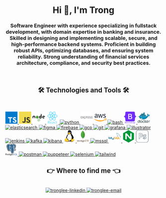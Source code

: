<h1 align="center" class="heading-element" dir="auto">Hi 👋, I'm Trong</h1>
<h3 align="center" class="heading-element" dir="auto">
    Software Engineer with experience specializing in fullstack development, with
    domain expertise in banking and insurance. Skilled in designing and
    implementing scalable, secure, and high-performance backend systems.
    Proficient in building robust APIs, optimizing databases, and ensuring
    system reliability. Strong understanding of financial services architecture,
    compliance, and security best practices.
</h3>
<br />
<h2 align="center">🛠 Technologies and Tools 🛠</h2>
<br />
<p align="left" dir="auto">
    <a href="https://www.typescriptlang.org/" rel="nofollow">
        <img
            src="https://raw.githubusercontent.com/devicons/devicon/master/icons/typescript/typescript-original.svg"
            alt="typescript"
            width="40"
            height="40"
            style="max-width: 100%" />
    </a>
    <a
        href="https://developer.mozilla.org/en-US/docs/Web/JavaScript"
        rel="nofollow">
        <img
            src="https://raw.githubusercontent.com/devicons/devicon/master/icons/javascript/javascript-original.svg"
            alt="javascript"
            width="40"
            height="40"
            style="max-width: 100%" />
    </a>
    <a href="https://nodejs.org" rel="nofollow">
        <img
            src="https://raw.githubusercontent.com/devicons/devicon/master/icons/nodejs/nodejs-original-wordmark.svg"
            alt="nodejs"
            width="40"
            height="40"
            style="max-width: 100%" />
    </a>
    <a href="https://reactjs.org/" rel="nofollow">
        <img
            src="https://raw.githubusercontent.com/devicons/devicon/master/icons/react/react-original-wordmark.svg"
            alt="react"
            width="40"
            height="40"
            style="max-width: 100%" />
    </a>
    <a href="https://www.python.org/" rel="nofollow">
        <img
            src="https://www.vectorlogo.zone/logos/python/python-icon.svg"
            alt="python"
            width="40"
            height="40"
            data-canonical-src="https://www.vectorlogo.zone/logos/python/python-icon.svg"
            style="max-width: 100%" />
    </a>
    <a href="https://expressjs.com" rel="nofollow">
        <img
            src="https://raw.githubusercontent.com/devicons/devicon/master/icons/express/express-original-wordmark.svg"
            alt="express"
            width="40"
            height="40"
            style="max-width: 100%" />
    </a>
    <a href="https://aws.amazon.com" rel="nofollow">
        <img
            src="https://raw.githubusercontent.com/devicons/devicon/master/icons/amazonwebservices/amazonwebservices-original-wordmark.svg"
            alt="aws"
            width="40"
            height="40"
            style="max-width: 100%" />
    </a>
    <a href="https://www.gnu.org/software/bash/" rel="nofollow">
        <img
            src="https://camo.githubusercontent.com/b12f5974f22654ef48a4f981aaab21dfd0597c8d5e48de11315744ef5e5added/68747470733a2f2f7777772e766563746f726c6f676f2e7a6f6e652f6c6f676f732f676e755f626173682f676e755f626173682d69636f6e2e737667"
            alt="bash"
            width="40"
            height="40"
            data-canonical-src="https://www.vectorlogo.zone/logos/gnu_bash/gnu_bash-icon.svg"
            style="max-width: 100%" />
    </a>
    <a href="https://getbootstrap.com" rel="nofollow">
        <img
            src="https://raw.githubusercontent.com/devicons/devicon/master/icons/bootstrap/bootstrap-plain-wordmark.svg"
            alt="bootstrap"
            width="40"
            height="40"
            style="max-width: 100%" />
    </a>
    <a href="https://www.docker.com/" rel="nofollow">
        <img
            src="https://raw.githubusercontent.com/devicons/devicon/master/icons/docker/docker-original-wordmark.svg"
            alt="docker"
            width="40"
            height="40"
            style="max-width: 100%" />
    </a>
    <a href="https://www.elastic.co" rel="nofollow">
        <img
            src="https://camo.githubusercontent.com/4bea8e82586d01ac918d8d3d24c3ab35485d068b74e75933f07ae8ed7bab29f9/68747470733a2f2f7777772e766563746f726c6f676f2e7a6f6e652f6c6f676f732f656c61737469632f656c61737469632d69636f6e2e737667"
            alt="elasticsearch"
            width="40"
            height="40"
            data-canonical-src="https://www.vectorlogo.zone/logos/elastic/elastic-icon.svg"
            style="max-width: 100%" />
    </a>
    <a href="https://www.figma.com/" rel="nofollow">
        <img
            src="https://camo.githubusercontent.com/e5c1b4b7d59d58f0607fede5dd922211257cd09031f3c2370308ab4e34356299/68747470733a2f2f7777772e766563746f726c6f676f2e7a6f6e652f6c6f676f732f6669676d612f6669676d612d69636f6e2e737667"
            alt="figma"
            width="40"
            height="40"
            data-canonical-src="https://www.vectorlogo.zone/logos/figma/figma-icon.svg"
            style="max-width: 100%" />
    </a>
    <a href="https://firebase.google.com/" rel="nofollow">
        <img
            src="https://camo.githubusercontent.com/f19579bd4b5f0b9812474d8109d5882710dad0399d94497a26ea79dc01dea234/68747470733a2f2f7777772e766563746f726c6f676f2e7a6f6e652f6c6f676f732f66697265626173652f66697265626173652d69636f6e2e737667"
            alt="firebase"
            width="40"
            height="40"
            data-canonical-src="https://www.vectorlogo.zone/logos/firebase/firebase-icon.svg"
            style="max-width: 100%" />
    </a>
    <a href="https://cloud.google.com" rel="nofollow">
        <img
            src="https://camo.githubusercontent.com/d124825d0e0968226011ee97e6001d44a4844a75cc2a1a058cde8bf7791bea97/68747470733a2f2f7777772e766563746f726c6f676f2e7a6f6e652f6c6f676f732f676f6f676c655f636c6f75642f676f6f676c655f636c6f75642d69636f6e2e737667"
            alt="gcp"
            width="40"
            height="40"
            data-canonical-src="https://www.vectorlogo.zone/logos/google_cloud/google_cloud-icon.svg"
            style="max-width: 100%" />
    </a>
    <a href="https://git-scm.com/" rel="nofollow">
        <img
            src="https://camo.githubusercontent.com/ff5301ef7472dbdf522b776167a8af8c326299fe8175e53f6b052bbcc04533e3/68747470733a2f2f7777772e766563746f726c6f676f2e7a6f6e652f6c6f676f732f6769742d73636d2f6769742d73636d2d69636f6e2e737667"
            alt="git"
            width="40"
            height="40"
            data-canonical-src="https://www.vectorlogo.zone/logos/git-scm/git-scm-icon.svg"
            style="max-width: 100%" />
    </a>
    <a href="https://grafana.com" rel="nofollow">
        <img
            src="https://camo.githubusercontent.com/23d12e1e0367ceaeda002f8ce1b7b7c312347b3fd02c46d71ca112911f7a45d2/68747470733a2f2f7777772e766563746f726c6f676f2e7a6f6e652f6c6f676f732f67726166616e612f67726166616e612d69636f6e2e737667"
            alt="grafana"
            width="40"
            height="40"
            data-canonical-src="https://www.vectorlogo.zone/logos/grafana/grafana-icon.svg"
            style="max-width: 100%" />
    </a>
    <a href="https://www.adobe.com/in/products/illustrator.html" rel="nofollow">
        <img
            src="https://camo.githubusercontent.com/75931642cd427797c219560f0de99aa6f6abce981640d31611f340893417ef4d/68747470733a2f2f7777772e766563746f726c6f676f2e7a6f6e652f6c6f676f732f61646f62655f696c6c7573747261746f722f61646f62655f696c6c7573747261746f722d69636f6e2e737667"
            alt="illustrator"
            width="40"
            height="40"
            data-canonical-src="https://www.vectorlogo.zone/logos/adobe_illustrator/adobe_illustrator-icon.svg"
            style="max-width: 100%" />
    </a>
    <a href="https://www.jenkins.io" rel="nofollow">
        <img
            src="https://camo.githubusercontent.com/1c1c3e37681eb5083d723bcd2392debb79e63ae049016c524c03c513f55ecf1e/68747470733a2f2f7777772e766563746f726c6f676f2e7a6f6e652f6c6f676f732f6a656e6b696e732f6a656e6b696e732d69636f6e2e737667"
            alt="jenkins"
            width="40"
            height="40"
            data-canonical-src="https://www.vectorlogo.zone/logos/jenkins/jenkins-icon.svg"
            style="max-width: 100%" />
    </a>
    <a href="https://kafka.apache.org/" rel="nofollow">
        <img
            src="https://camo.githubusercontent.com/33e9a6b7fcb402487124d1bb0e65a021d0665ef84b23bcaa724dfbcc64fde3e9/68747470733a2f2f7777772e766563746f726c6f676f2e7a6f6e652f6c6f676f732f6170616368655f6b61666b612f6170616368655f6b61666b612d69636f6e2e737667"
            alt="kafka"
            width="40"
            height="40"
            data-canonical-src="https://www.vectorlogo.zone/logos/apache_kafka/apache_kafka-icon.svg"
            style="max-width: 100%" />
    </a>
    <a href="https://www.elastic.co/kibana" rel="nofollow">
        <img
            src="https://camo.githubusercontent.com/eda1436964900bf5ad57e77fb6e6ea2618bc4aaa6efad104e86282cab3212e52/68747470733a2f2f7777772e766563746f726c6f676f2e7a6f6e652f6c6f676f732f656c6173746963636f5f6b6962616e612f656c6173746963636f5f6b6962616e612d69636f6e2e737667"
            alt="kibana"
            width="40"
            height="40"
            data-canonical-src="https://www.vectorlogo.zone/logos/elasticco_kibana/elasticco_kibana-icon.svg"
            style="max-width: 100%" />
    </a>
    <a href="https://www.linux.org/" rel="nofollow">
        <img
            src="https://raw.githubusercontent.com/devicons/devicon/master/icons/linux/linux-original.svg"
            alt="linux"
            width="40"
            height="40"
            style="max-width: 100%" />
    </a>
    <a href="https://www.mongodb.com/" rel="nofollow">
        <img
            src="https://raw.githubusercontent.com/devicons/devicon/master/icons/mongodb/mongodb-original-wordmark.svg"
            alt="mongodb"
            width="40"
            height="40"
            style="max-width: 100%" />
    </a>
    <a href="https://www.microsoft.com/en-us/sql-server" rel="nofollow">
        <img
            src="https://camo.githubusercontent.com/29dde2a136637475ff7726f780237361f2f1915e8e37b67fadb0b2eb5af21478/68747470733a2f2f7777772e7376677265706f2e636f6d2f73686f772f3330333232392f6d6963726f736f66742d73716c2d7365727665722d6c6f676f2e737667"
            alt="mssql"
            width="40"
            height="40"
            data-canonical-src="https://www.svgrepo.com/show/303229/microsoft-sql-server-logo.svg"
            style="max-width: 100%" />
    </a>
    <a href="https://www.mysql.com/" rel="nofollow">
        <img
            src="https://raw.githubusercontent.com/devicons/devicon/master/icons/mysql/mysql-original-wordmark.svg"
            alt="mysql"
            width="40"
            height="40"
            style="max-width: 100%" />
    </a>
    <a href="https://www.nginx.com" rel="nofollow">
        <img
            src="https://raw.githubusercontent.com/devicons/devicon/master/icons/nginx/nginx-original.svg"
            alt="nginx"
            width="40"
            height="40"
            style="max-width: 100%" />
    </a>
    <a href="https://www.photoshop.com/en" rel="nofollow">
        <img
            src="https://raw.githubusercontent.com/devicons/devicon/master/icons/photoshop/photoshop-line.svg"
            alt="photoshop"
            width="40"
            height="40"
            style="max-width: 100%" />
    </a>
    <a href="https://www.postgresql.org" rel="nofollow">
        <img
            src="https://raw.githubusercontent.com/devicons/devicon/master/icons/postgresql/postgresql-original-wordmark.svg"
            alt="postgresql"
            width="40"
            height="40"
            style="max-width: 100%" />
    </a>
    <a href="https://postman.com" rel="nofollow">
        <img
            src="https://camo.githubusercontent.com/5c2595c2fcc9ef7ffa97d14f868547d945d5cee65045377c7c34611b5a67c139/68747470733a2f2f7777772e766563746f726c6f676f2e7a6f6e652f6c6f676f732f676574706f73746d616e2f676574706f73746d616e2d69636f6e2e737667"
            alt="postman"
            width="40"
            height="40"
            data-canonical-src="https://www.vectorlogo.zone/logos/getpostman/getpostman-icon.svg"
            style="max-width: 100%" />
    </a>
    <a href="https://github.com/puppeteer/puppeteer">
        <img
            src="https://camo.githubusercontent.com/e97f5a1823ae1aed0232a447abacd57bb3dfeb9e60954757a395528561642668/68747470733a2f2f7777772e766563746f726c6f676f2e7a6f6e652f6c6f676f732f707074726465762f707074726465762d6f6666696369616c2e737667"
            alt="puppeteer"
            width="40"
            height="40"
            data-canonical-src="https://www.vectorlogo.zone/logos/pptrdev/pptrdev-official.svg"
            style="max-width: 100%" />
    </a>
    <a href="https://www.selenium.dev" rel="nofollow">
        <img
            src="https://raw.githubusercontent.com/detain/svg-logos/780f25886640cef088af994181646db2f6b1a3f8/svg/selenium-logo.svg"
            alt="selenium"
            width="40"
            height="40"
            style="max-width: 100%" />
    </a>
    <a href="https://tailwindcss.com/" rel="nofollow">
        <img
            src="https://camo.githubusercontent.com/52643e404ca1a1d90beb0095ebddda4b16b8c30dfcfeb5d42355a2df037c7c8e/68747470733a2f2f7777772e766563746f726c6f676f2e7a6f6e652f6c6f676f732f7461696c77696e646373732f7461696c77696e646373732d69636f6e2e737667"
            alt="tailwind"
            width="40"
            height="40"
            data-canonical-src="https://www.vectorlogo.zone/logos/tailwindcss/tailwindcss-icon.svg"
            style="max-width: 100%" />
    </a>
    <br />
</p>
<h2 align="center">👉 Where to find me 👈</h2>
<br />
<!-- https://icons8.com -->
<div align="center">
    <a href="https://www.linkedin.com/in/trongdev3107" target="blank">
        <img
            src="https://img.icons8.com/bubbles/100/000000/linkedin.png"
            alt="tronglee-linkedin" />
    </a>
    <a href="mailto:tronglee.work@gmail.com" target="top">
        <img
            src="https://img.icons8.com/bubbles/100/000000/apple-mail.png"
            alt="tronglee-email" />
    </a>
</div>
<!-- <h2 align="center">📑 My Favorites Quote 📑</h2> -->
